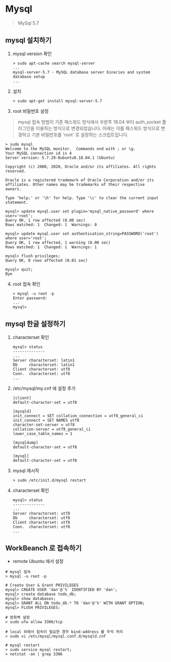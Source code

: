 # Mysql

> MySql 5.7

## mysql 설치하기

1. mysql version 확인

   ```shell script
   > sudo apt-cache search mysql-server
   ...
   mysql-server-5.7 - MySQL database server binaries and system database setup
   ...
   ```

2. 설치

   ```shell script
   > sudo apt-get install mysql-server-5.7
   ```

3. root 비밀번호 설정

> mysql 접속 방법이 기존 패스워드 방식에서 우분투 18.04 부터 auth_socket 플러그인을 이용하는 방식으로 변경되었습니다.
아래는 이를 패스워드 방식으로 변경하고 기본 비밀번호를 'root' 로 설정하는 스크립트입니다.

   ```shell script
   > sudo mysql
   Welcome to the MySQL monitor.  Commands end with ; or \g.
   Your MySQL connection id is 4
   Server version: 5.7.29-0ubuntu0.18.04.1 (Ubuntu)

   Copyright (c) 2000, 2020, Oracle and/or its affiliates. All rights reserved.

   Oracle is a registered trademark of Oracle Corporation and/or its
   affiliates. Other names may be trademarks of their respective
   owners.

   Type 'help;' or '\h' for help. Type '\c' to clear the current input statement.

   mysql> update mysql.user set plugin='mysql_native_password' where user='root';
   Query OK, 1 row affected (0.00 sec)
   Rows matched: 1  Changed: 1  Warnings: 0

   mysql> update mysql.user set authentication_string=PASSWORD('root') where user='root';
   Query OK, 1 row affected, 1 warning (0.00 sec)
   Rows matched: 1  Changed: 1  Warnings: 1

   mysql> flush privileges;
   Query OK, 0 rows affected (0.01 sec)

   mysql> quit;
   Bye
   ```

4. root 접속 확인

   ```shell script
   > mysql -u root -p
   Enter password:
   ...
   mysql>
   ```

## mysql 한글 설정하기

1. characterset 확인

   ```shell script
   mysql> status
   --------------
   ...
   Server characterset:	latin1
   Db     characterset:	latin1
   Client characterset:	utf8
   Conn.  characterset:	utf8
   ...
   ```

2. /etc/mysql/my.cnf 에 설정 추가

   ```shell script
   [client]
   default-character-set = utf8

   [mysqld]
   init_connect = SET collation_connection = utf8_general_ci
   init_connect = SET NAMES utf8
   character-set-server = utf8
   collation-server = utf8_general_ci
   lower_case_table_names = 1

   [mysqldump]
   default-character-set = utf8

   [mysql]
   default-character-set = utf8
   ```

3. mysql 재시작

   ```shell script
   > sudo /etc/init.d/mysql restart
   ```

4. characterset 확인

   ```shell script
   mysql> status
   --------------
   ...
   Server characterset:	utf8
   Db     characterset:	utf8
   Client characterset:	utf8
   Conn.  characterset:	utf8
   ...
   ```

## WorkBeanch 로 접속하기

- remote Ubuntu 에서 설정

```shell script
# mysql 접속
> mysql -u root -p

# Create User & Grant PRIVILEGES
mysql> CREATE USER 'dan'@`%` IDENTIFIED BY 'dan';
mysql> create database todo_db;
mysql> show databases;
mysql> GRANT ALL ON todo_db.* TO 'dan'@'%' WITH GRANT OPTION;
mysql> FLUSH PRIVILEGES;

# 방화벽 설정
> sudo ufw allow 3306/tcp

# local 외에서 접속이 필요한 경우 bind-address 를 주석 처리
> sudo vi /etc/mysql/mysql.conf.d/mysqld.cnf

# mysql restart
> sudo service mysql restart;
> netstat -an | grep 3306
```
